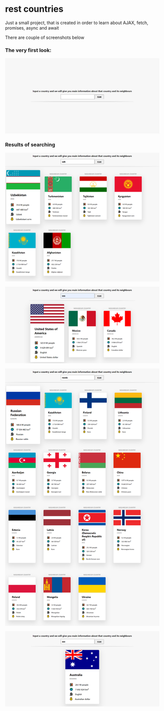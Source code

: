 # rest countries
Just a small project, that is created in order to learn about AJAX, fetch, promises, async and await

There are couple of screenshots below

### The very first look:

![First screenshot](img/screenshot1.png)

### Results of searching

![Second screenshot](img/screenshot2.png)

![Third screenshot](img/screenshot3.png)

![Fourth screenshot](img/screenshot4.png)

![Fifth screenshot](img/screenshot5.png)

